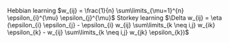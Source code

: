 Hebbian learning
$w_{ij} = \frac{1}{n} \sum\limits_{\mu=1}^{n} \epsilon_{i}^{\mu} \epsilon_{j}^{\mu}$
Storkey learning
$\Delta w_{ij} = \eta (\epsilon_{i} \epsilon_{j} - \epsilon_{i} w_{ij} \sum\limits_{k \neq i,j} w_{ik} \epsilon_{k} - w_{ij} \sum\limits_{k \neq i,j} w_{jk} \epsilon_{k})$

